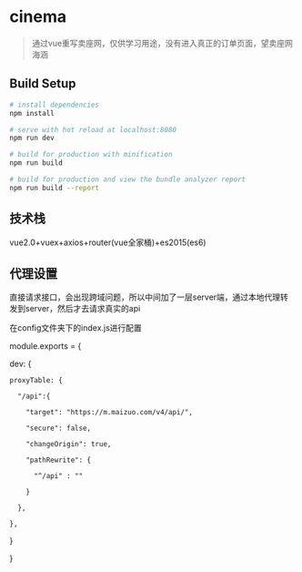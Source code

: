 # cinema

> 通过vue重写卖座网，仅供学习用途，没有进入真正的订单页面，望卖座网海涵

## Build Setup

``` bash
# install dependencies
npm install

# serve with hot reload at localhost:8080
npm run dev

# build for production with minification
npm run build

# build for production and view the bundle analyzer report
npm run build --report
```

## 技术栈
vue2.0+vuex+axios+router(vue全家桶)+es2015(es6)

## 代理设置
直接请求接口，会出现跨域问题，所以中间加了一层server端，通过本地代理转发到server，然后才去请求真实的api

在config文件夹下的index.js进行配置

module.exports = {

  dev: {

    proxyTable: {

      "/api":{

        "target": "https://m.maizuo.com/v4/api/",

        "secure": false,

        "changeOrigin": true,

        "pathRewrite": {

          "^/api" : ""

        }

      },

    },

  }

}
